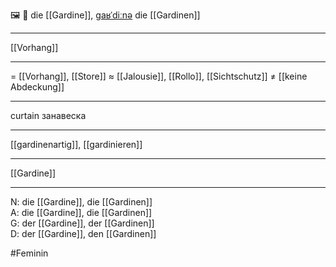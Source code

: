 🖼️ 🔴 die [[Gardine]], [ɡaʁˈdiːnə](https://youglish.com/pronounce/Gardine/german)
die [[Gardinen]]

---
[[Vorhang]]


---
= [[Vorhang]], [[Store]]
≈ [[Jalousie]], [[Rollo]], [[Sichtschutz]]
≠ [[keine Abdeckung]]

---
curtain
занавеска

---
[[gardinenartig]], [[gardinieren]]

---
[[Gardine]]


---
N: die [[Gardine]], die [[Gardinen]]  
A: die [[Gardine]], die [[Gardinen]]  
G: der [[Gardine]], der [[Gardinen]]  
D: der [[Gardine]], den [[Gardinen]]


#Feminin 
